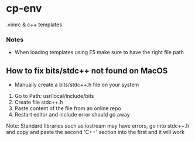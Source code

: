 # cp-env
.vimrc & c++ templates

### Notes
- When loading templates using F5 make sure to have the right file path

## How to fix bits/stdc++ not found on MacOS
- Manually create a bits/stdc++.h file on your system 

1. Go to Path: usr/local/include/bits
2. Create file stdc++.h
3. Paste content of the file from an online repo
4. Restart editor and include error should go away

Note: Standard libraries such as iostream may have errors, 
go into stdc++.h and copy and paste the second 'C++' section 
into the first and it will work
